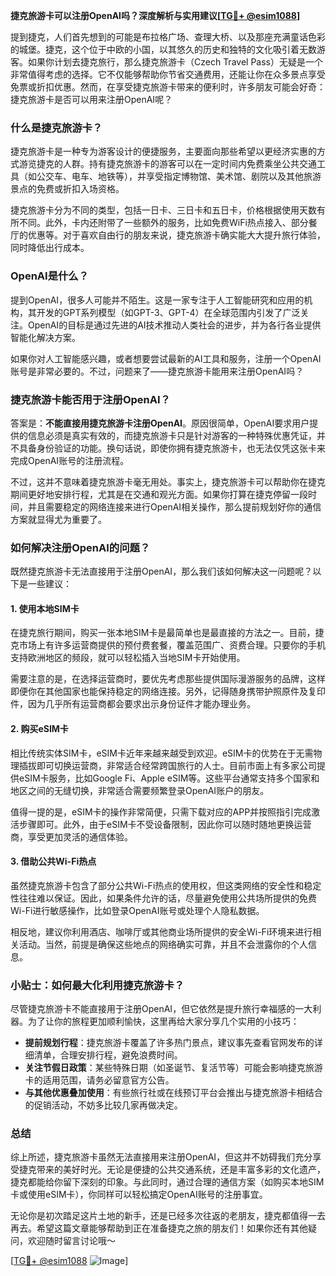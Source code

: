 **捷克旅游卡可以注册OpenAI吗？深度解析与实用建议[[TG💪+ @esim1088](https://t.me/s/esim1088)]**

提到捷克，人们首先想到的可能是布拉格广场、查理大桥、以及那座充满童话色彩的城堡。捷克，这个位于中欧的小国，以其悠久的历史和独特的文化吸引着无数游客。如果你计划去捷克旅行，那么捷克旅游卡（Czech Travel Pass）无疑是一个非常值得考虑的选择。它不仅能够帮助你节省交通费用，还能让你在众多景点享受免票或折扣优惠。然而，在享受捷克旅游卡带来的便利时，许多朋友可能会好奇：捷克旅游卡是否可以用来注册OpenAI呢？

### 什么是捷克旅游卡？

捷克旅游卡是一种专为游客设计的便捷服务，主要面向那些希望以更经济实惠的方式游览捷克的人群。持有捷克旅游卡的游客可以在一定时间内免费乘坐公共交通工具（如公交车、电车、地铁等），并享受指定博物馆、美术馆、剧院以及其他旅游景点的免费或折扣入场资格。

捷克旅游卡分为不同的类型，包括一日卡、三日卡和五日卡，价格根据使用天数有所不同。此外，卡内还附带了一些额外的服务，比如免费WiFi热点接入、部分餐厅的优惠等。对于喜欢自由行的朋友来说，捷克旅游卡确实能大大提升旅行体验，同时降低出行成本。

### OpenAI是什么？

提到OpenAI，很多人可能并不陌生。这是一家专注于人工智能研究和应用的机构，其开发的GPT系列模型（如GPT-3、GPT-4）在全球范围内引发了广泛关注。OpenAI的目标是通过先进的AI技术推动人类社会的进步，并为各行各业提供智能化解决方案。

如果你对人工智能感兴趣，或者想要尝试最新的AI工具和服务，注册一个OpenAI账号是非常必要的。不过，问题来了——捷克旅游卡能用来注册OpenAI吗？

### 捷克旅游卡能否用于注册OpenAI？

答案是：**不能直接用捷克旅游卡注册OpenAI**。原因很简单，OpenAI要求用户提供的信息必须是真实有效的，而捷克旅游卡只是针对游客的一种特殊优惠凭证，并不具备身份验证的功能。换句话说，即使你拥有捷克旅游卡，也无法仅凭这张卡来完成OpenAI账号的注册流程。

不过，这并不意味着捷克旅游卡毫无用处。事实上，捷克旅游卡可以帮助你在捷克期间更好地安排行程，尤其是在交通和观光方面。如果你打算在捷克停留一段时间，并且需要稳定的网络连接来进行OpenAI相关操作，那么提前规划好你的通信方案就显得尤为重要了。

### 如何解决注册OpenAI的问题？

既然捷克旅游卡无法直接用于注册OpenAI，那么我们该如何解决这一问题呢？以下是一些建议：

#### 1. 使用本地SIM卡

在捷克旅行期间，购买一张本地SIM卡是最简单也是最直接的方法之一。目前，捷克市场上有许多运营商提供的预付费套餐，覆盖范围广、资费合理。只要你的手机支持欧洲地区的频段，就可以轻松插入当地SIM卡开始使用。

需要注意的是，在选择运营商时，要优先考虑那些提供国际漫游服务的品牌，这样即便你在其他国家也能保持稳定的网络连接。另外，记得随身携带护照原件及复印件，因为几乎所有运营商都会要求出示身份证件才能办理业务。

#### 2. 购买eSIM卡

相比传统实体SIM卡，eSIM卡近年来越来越受到欢迎。eSIM卡的优势在于无需物理插拔即可切换运营商，非常适合经常跨国旅行的人士。目前市面上有多家公司提供eSIM卡服务，比如Google Fi、Apple eSIM等。这些平台通常支持多个国家和地区之间的无缝切换，非常适合需要频繁登录OpenAI账户的朋友。

值得一提的是，eSIM卡的操作非常简便，只需下载对应的APP并按照指引完成激活步骤即可。此外，由于eSIM卡不受设备限制，因此你可以随时随地更换运营商，享受更加灵活的通信体验。

#### 3. 借助公共Wi-Fi热点

虽然捷克旅游卡包含了部分公共Wi-Fi热点的使用权，但这类网络的安全性和稳定性往往难以保证。因此，如果条件允许的话，尽量避免使用公共场所提供的免费Wi-Fi进行敏感操作，比如登录OpenAI账号或处理个人隐私数据。

相反地，建议你利用酒店、咖啡厅或其他商业场所提供的安全Wi-Fi环境来进行相关活动。当然，前提是确保这些地点的网络确实可靠，并且不会泄露你的个人信息。

### 小贴士：如何最大化利用捷克旅游卡？

尽管捷克旅游卡不能直接用于注册OpenAI，但它依然是提升旅行幸福感的一大利器。为了让你的旅程更加顺利愉快，这里再给大家分享几个实用的小技巧：

- **提前规划行程**：捷克旅游卡覆盖了许多热门景点，建议事先查看官网发布的详细清单，合理安排行程，避免浪费时间。
- **关注节假日政策**：某些特殊日期（如圣诞节、复活节等）可能会影响捷克旅游卡的适用范围，请务必留意官方公告。
- **与其他优惠叠加使用**：有些旅行社或在线预订平台会推出与捷克旅游卡相结合的促销活动，不妨多比较几家再做决定。

### 总结

综上所述，捷克旅游卡虽然无法直接用来注册OpenAI，但这并不妨碍我们充分享受捷克带来的美好时光。无论是便捷的公共交通系统，还是丰富多彩的文化遗产，捷克都能给你留下深刻的印象。与此同时，通过合理的通信方案（如购买本地SIM卡或使用eSIM卡），你同样可以轻松搞定OpenAI账号的注册事宜。

无论你是初次踏足这片土地的新手，还是已经多次往返的老朋友，捷克都值得一去再去。希望这篇文章能够帮助到正在准备捷克之旅的朋友们！如果你还有其他疑问，欢迎随时留言讨论哦～

[[TG💪+ @esim1088](https://t.me/s/esim1088) ![Image](https://i.postimg.cc/4NQfJmqS/Snipaste-2025-05-13-00-14-12.png)]